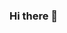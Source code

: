 ### Hi there 👋

<!--
**JamizM/JamizM** is a ✨ _special_ ✨ repository because its `README.md` (this file) appears on your GitHub profile.

Here are some ideas to get you started:

- 🔭 I’m currently working on ...
- 🌱 I’m currently learning HTML, CSS and JavaScript
- 👯 I’m looking to collaborate on ...
- 📫 How to reach me: joao.atonnio.m2005@gmail.com

